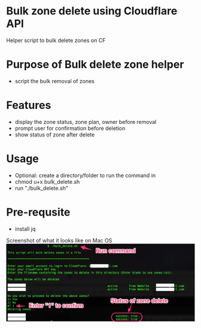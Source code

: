 # Bulk zone delete using Cloudflare API
Helper script to bulk delete zones on CF

# Purpose of Bulk delete zone helper
- script the bulk removal of zones


# Features
- display the zone status, zone plan, owner before removal
- prompt user for confirmation before deletion
- show status of zone after delete


# Usage
- Optional: create a directory/folder to run the command in
- chmod u+x bulk_delete.sh
- run "./bulk_delete.sh"


# Pre-requsite
- install jq


Screenshot of what it looks like on Mac OS
![screenshot](https://raw.githubusercontent.com/marknismo/bulk_zone_delete_cloudflare/master/bulk_delete.jpg)
